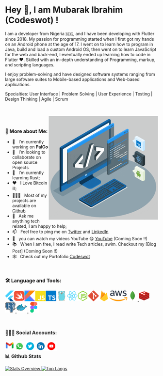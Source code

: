 

# Hey 👋, I am  Mubarak Ibrahim (Codeswot) !
I am a developer from Nigeria 🇳🇬, and I have been developing with Flutter since 2018. My passion for programming started when I first got my hands on an Android phone at the age of 17. I went on to learn how to program in Java, build and load a custom Android OS, then went on to learn JavaScript for the web and back-end, I eventually ended up learning how to code in Flutter ❤️. Skilled with an in-depth understanding of Programming, markup, and scripting languages.

 I enjoy problem-solving and have designed software systems ranging from large software suites to Mobile-based applications and Web-based applications.

Specialties: User Interface | Problem Solving | User Experience | Testing | Design Thinking | Agile | Scrum

<br/>
<br/>

<img align="right" alt="GIF" src="https://raw.githubusercontent.com/codeswot/codeswot/main/assets/other/techstack.gif" width="360px"/>

<br>

### 🤔 More about Me:
- 🔭 &nbsp; I’m currently working on **PalGo**
- 🤝 &nbsp; I’m looking to collaborate on open source Projects
- 🌱 &nbsp; I’m currently learning Rust;
- ❤️ &nbsp; I Love Bitcoin ⛓;
- 👨🏻‍💻 &nbsp; Most of my projects are available on [Github](https://github.com/codeswot=repositories)
- 💬 &nbsp; Ask me anything tech related, I am happy to help;
- 📫 &nbsp; Feel free to ping me on [Twitter](https://twitter.com/codeswot/) and [LinkedIn](https://www.linkedin.com/in/mubarak-sa-eed-ibrahim-ba1385140/)
- 🎥 &nbsp; you can watch my videos YouTube 😋 [YouTube](https://www.youtube.com/channel/UCcwc81oTwAz2XWGuoUDaW0g) (Coming Soon !!)
- 📚 &nbsp; When I am free, I read write Tech articles, swim. Checkout my [Blog Post] (Coming Soon !!)
- 🕸 &nbsp; Check out my Portofolio [Codeswot](https://codeswot.dev)


<br>

### 🛠 Language and Tools:
<a href="https://flutter.dev" target="_blank"> <img align="left" alt="Flutter" height ="36px" src="https://raw.githubusercontent.com/codeswot/codeswot/main/assets/tools/flutter.svg"> </a>

<a href="https://www.swift.org/" target="_blank"> <img align="left" src="https://raw.githubusercontent.com/codeswot/codeswot/main/assets/tools/swift.svg" alt="Swift" height ="35px"/> </a>

<a href="https://kotlinlang.org" target="_blank"><img align="left" alt="Kotlin" height ="35px" src="https://raw.githubusercontent.com/codeswot/codeswot/main/assets/tools/kotlin.svg"></a>

<a class="icon" href="https://developer.mozilla.org/en-US/docs/Web/JavaScript" target="_blank"> <img align="left" alt="JavaScript" height ="35px"  src="https://raw.githubusercontent.com/codeswot/codeswot/main/assets/tools/js.svg"> </a>

<a class="icon" href="https://www.typescriptlang.org/" target="_blank"><img align="left" alt="Typescirpt" height ="35px" src="https://raw.githubusercontent.com/codeswot/codeswot/main/assets/tools/ts.svg"></a>

<a class="icon" href="https://go.dev/" target="_blank"><img align="left" alt="GoLang" height ="35px" src="https://raw.githubusercontent.com/codeswot/codeswot/main/assets/tools/go.svg"></a>

<a href="https://reactjs.org/" target="_blank"> <img align="left" alt="React" height ="35px" src="https://raw.githubusercontent.com/codeswot/codeswot/main/assets/tools/react.svg"></a>

<a href="https://nodejs.org" target="_blank"><img align="left" alt="Node.js" height ="35px" src="https://raw.githubusercontent.com/codeswot/codeswot/main/assets/tools/node.svg"></a>

<a href="https://git-scm.com/" target="_blank"> <img src="https://raw.githubusercontent.com/codeswot/codeswot/main/assets/tools/git.svg" align="left" alt="git" height='35px'/> </a>

<a href="https://firebase.google.com/" target="_blank"> <img align="left" src="https://raw.githubusercontent.com/codeswot/codeswot/main/assets/tools/firebase.svg" alt="Firebase" height ="35px"/> </a>
<a href="https://aws.amazon.com/" target="_blank"> <img align="left" src="https://raw.githubusercontent.com/codeswot/codeswot/main/assets/tools/aws.svg" alt="AWS" height ="35px"/> </a><a href="https://www.mongodb.com/docs/" target="_blank"> <img src="https://raw.githubusercontent.com/codeswot/codeswot/main/assets/tools/mongodb.svg" alt="MongoDB" height='35px'/> </a><a href="https://redis.io/docs/" target="_blank"> <img src="https://raw.githubusercontent.com/codeswot/codeswot/main/assets/tools/redis.svg" alt="Redis" height='35px'/> </a>
<a href="https://www.postgresql.org/docs/" target="_blank"> <img src="https://raw.githubusercontent.com/codeswot/codeswot/main/assets/tools/postgress.svg" alt="Postgres" height='35px'/> </a><a href="https://docs.docker.com/" target="_blank"> <img src="https://raw.githubusercontent.com/codeswot/codeswot/main/assets/tools/docker.svg" alt="Docker" height='35px'/> </a><a href="https://www.figma.com/" target="_blank"> <img src="https://raw.githubusercontent.com/codeswot/codeswot/main/assets/tools/figma.svg" alt="Figma" height='35px'/> </a>



<br>

### 👨‍👩‍👧 Social Accounts:
<a href='mailto:elmubarak333@gmail.com'><img align='left' alt="gmail" src="https://raw.githubusercontent.com/codeswot/codeswot/main/assets/socials/gmail.svg" height='30px' width='30px'/></a>

<a href='https://wa.me/+2349045476209?text=Hello, Codeswot'><img align='left' alt="whatsapp" src="https://raw.githubusercontent.com/codeswot/codeswot/main/assets/socials/whatsapp.gif" height='35px' width='35px'/></a>

<a href='https://twitter.com/codeswot/'><img align='left' alt="twitter" src="https://raw.githubusercontent.com/codeswot/codeswot/main/assets/socials/twitter.gif" height='35px' width='35px'/></a>

<a href='https://www.linkedin.com/in/mubarak-sa-eed-ibrahim-ba1385140/'><img align='left' alt="linkedin" src="https://raw.githubusercontent.com/codeswot/codeswot/main/assets/socials/linkedin.gif" height='35px' width='35px'/></a>

<a href='https://www.youtube.com/channel/UCcwc81oTwAz2XWGuoUDaW0g/'><img align='left' alt="youtube" src="https://raw.githubusercontent.com/codeswot/codeswot/main/assets/socials/youtube.gif" height='35px' width='35px'/></a>


<br/>


### 📊 Github Stats
<a href='https://github.com/codeswot/github-stats-transparent'>
  
![Stats Overview](https://github-readme-stats.vercel.app/api?username=codeswot&count_private=true&show_icons=true)
[![Top Langs](https://github-readme-stats.vercel.app/api/top-langs/?username=codeswot&layout=compact)](https://github.com/anuraghazra/github-readme-stats)
</a>

<br>
